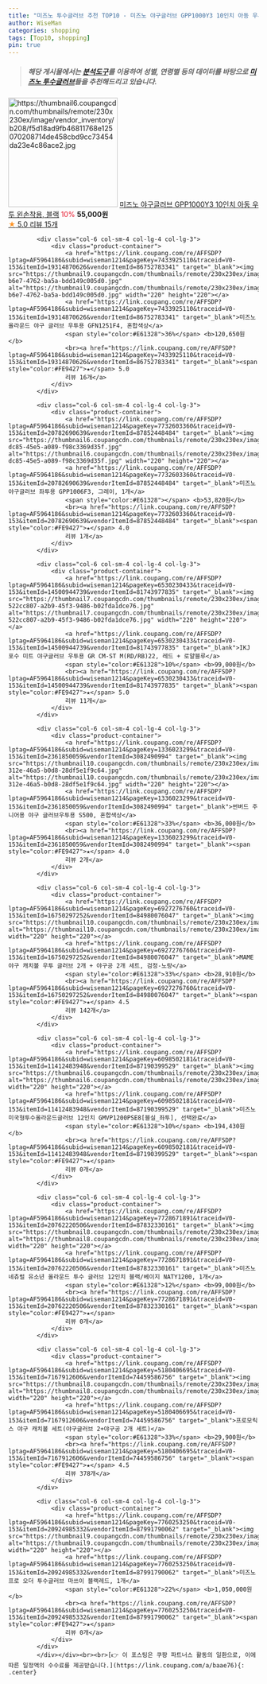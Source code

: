 ```yaml
---
title: "미즈노 투수글러브 추천 TOP10 - 미즈노 야구글러브 GPP1000Y3 10인치 아동 우투 왼손착용, 블랙"
author: WiseMan
categories: shopping
tags: [Top10, shopping]
pin: true
---
```


> ##### 해당 게시물에서는 [**분석도구**](https://itemscout.io/)를 이용하여 **성별**, **연령별** 등의 데이터를 바탕으로 [**미즈노 투수글러브**](https://link.coupang.com/a/baae76)들을 추천해드리고 있습니다.
<div class="container"><div class="row">
            <div class="col-6 col-sm-4 col-lg-4 col-lg-3">
                <div class="product-container">
                    <a href="https://link.coupang.com/re/AFFSDP?lptag=AF5964186&subid=wiseman1214&pageKey=7433925247&traceid=V0-153&itemId=19485031158&vendorItemId=87265577927" target="_blank"><img src="https://thumbnail6.coupangcdn.com/thumbnails/remote/230x230ex/image/vendor_inventory/b208/f5d18ad9fb46811768e125070208714de458cbd9cc73454da23e4c86ace2.jpg" alt="https://thumbnail6.coupangcdn.com/thumbnails/remote/230x230ex/image/vendor_inventory/b208/f5d18ad9fb46811768e125070208714de458cbd9cc73454da23e4c86ace2.jpg" width="220" height="220"></a>
                    <a href="https://link.coupang.com/re/AFFSDP?lptag=AF5964186&subid=wiseman1214&pageKey=7433925247&traceid=V0-153&itemId=19485031158&vendorItemId=87265577927" target="_blank">미즈노 야구글러브 GPP1000Y3 10인치 아동 우투 왼손착용, 블랙</a>
                    <span style="color:#E61328">10%</span> <b>55,000원</b>
                    <br><a href="https://link.coupang.com/re/AFFSDP?lptag=AF5964186&subid=wiseman1214&pageKey=7433925247&traceid=V0-153&itemId=19485031158&vendorItemId=87265577927" target="_blank"><span style="color:#FE9427">★</span> 5.0
                    리뷰 15개</a>
                </div>
            </div>
            
            <div class="col-6 col-sm-4 col-lg-4 col-lg-3">
                <div class="product-container">
                    <a href="https://link.coupang.com/re/AFFSDP?lptag=AF5964186&subid=wiseman1214&pageKey=7433925110&traceid=V0-153&itemId=19314870626&vendorItemId=86752783341" target="_blank"><img src="https://thumbnail9.coupangcdn.com/thumbnails/remote/230x230ex/image/retail/images/2023/08/01/15/0/306c2028-b6e7-4762-ba5a-bdd149c005d0.jpg" alt="https://thumbnail9.coupangcdn.com/thumbnails/remote/230x230ex/image/retail/images/2023/08/01/15/0/306c2028-b6e7-4762-ba5a-bdd149c005d0.jpg" width="220" height="220"></a>
                    <a href="https://link.coupang.com/re/AFFSDP?lptag=AF5964186&subid=wiseman1214&pageKey=7433925110&traceid=V0-153&itemId=19314870626&vendorItemId=86752783341" target="_blank">미즈노 올라운드 야구 글러브 우투용 GFN1251F4, 혼합색상</a>
                    <span style="color:#E61328">36%</span> <b>120,650원</b>
                    <br><a href="https://link.coupang.com/re/AFFSDP?lptag=AF5964186&subid=wiseman1214&pageKey=7433925110&traceid=V0-153&itemId=19314870626&vendorItemId=86752783341" target="_blank"><span style="color:#FE9427">★</span> 5.0
                    리뷰 16개</a>
                </div>
            </div>
            
            <div class="col-6 col-sm-4 col-lg-4 col-lg-3">
                <div class="product-container">
                    <a href="https://link.coupang.com/re/AFFSDP?lptag=AF5964186&subid=wiseman1214&pageKey=7732603360&traceid=V0-153&itemId=20782690639&vendorItemId=87852448484" target="_blank"><img src="https://thumbnail6.coupangcdn.com/thumbnails/remote/230x230ex/image/retail/images/2023/11/22/10/4/60f6eb12-dc85-45e5-a089-f98c3369d35f.jpg" alt="https://thumbnail6.coupangcdn.com/thumbnails/remote/230x230ex/image/retail/images/2023/11/22/10/4/60f6eb12-dc85-45e5-a089-f98c3369d35f.jpg" width="220" height="220"></a>
                    <a href="https://link.coupang.com/re/AFFSDP?lptag=AF5964186&subid=wiseman1214&pageKey=7732603360&traceid=V0-153&itemId=20782690639&vendorItemId=87852448484" target="_blank">미즈노 야구글러브 좌투용 GPP1006F3, 그레이, 1개</a>
                    <span style="color:#E61328"></span> <b>53,820원</b>
                    <br><a href="https://link.coupang.com/re/AFFSDP?lptag=AF5964186&subid=wiseman1214&pageKey=7732603360&traceid=V0-153&itemId=20782690639&vendorItemId=87852448484" target="_blank"><span style="color:#FE9427">★</span> 4.0
                    리뷰 1개</a>
                </div>
            </div>
            
            <div class="col-6 col-sm-4 col-lg-4 col-lg-3">
                <div class="product-container">
                    <a href="https://link.coupang.com/re/AFFSDP?lptag=AF5964186&subid=wiseman1214&pageKey=6530230433&traceid=V0-153&itemId=14500944739&vendorItemId=81743977835" target="_blank"><img src="https://thumbnail7.coupangcdn.com/thumbnails/remote/230x230ex/image/retail/images/1149182724661774-522cc807-a2b9-45f3-9486-b02fda1dce76.jpg" alt="https://thumbnail7.coupangcdn.com/thumbnails/remote/230x230ex/image/retail/images/1149182724661774-522cc807-a2b9-45f3-9486-b02fda1dce76.jpg" width="220" height="220"></a>
                    <a href="https://link.coupang.com/re/AFFSDP?lptag=AF5964186&subid=wiseman1214&pageKey=6530230433&traceid=V0-153&itemId=14500944739&vendorItemId=81743977835" target="_blank">IKJ 포수 미트 야구글러브 우투용 GR CM-ST M(RD/RB)22, 레드 + 로얄블루</a>
                    <span style="color:#E61328">10%</span> <b>99,000원</b>
                    <br><a href="https://link.coupang.com/re/AFFSDP?lptag=AF5964186&subid=wiseman1214&pageKey=6530230433&traceid=V0-153&itemId=14500944739&vendorItemId=81743977835" target="_blank"><span style="color:#FE9427">★</span> 5.0
                    리뷰 11개</a>
                </div>
            </div>
            
            <div class="col-6 col-sm-4 col-lg-4 col-lg-3">
                <div class="product-container">
                    <a href="https://link.coupang.com/re/AFFSDP?lptag=AF5964186&subid=wiseman1214&pageKey=1336023299&traceid=V0-153&itemId=2361850059&vendorItemId=3082490994" target="_blank"><img src="https://thumbnail10.coupangcdn.com/thumbnails/remote/230x230ex/image/vendor_inventory/images/2017/05/17/17/6/5cad9bba-312e-46a5-b0d8-28df5e1f9c64.jpg" alt="https://thumbnail10.coupangcdn.com/thumbnails/remote/230x230ex/image/vendor_inventory/images/2017/05/17/17/6/5cad9bba-312e-46a5-b0d8-28df5e1f9c64.jpg" width="220" height="220"></a>
                    <a href="https://link.coupang.com/re/AFFSDP?lptag=AF5964186&subid=wiseman1214&pageKey=1336023299&traceid=V0-153&itemId=2361850059&vendorItemId=3082490994" target="_blank">썬버드 주니어용 야구 글러브우투용 S500, 혼합색상</a>
                    <span style="color:#E61328">33%</span> <b>36,000원</b>
                    <br><a href="https://link.coupang.com/re/AFFSDP?lptag=AF5964186&subid=wiseman1214&pageKey=1336023299&traceid=V0-153&itemId=2361850059&vendorItemId=3082490994" target="_blank"><span style="color:#FE9427">★</span> 4.0
                    리뷰 2개</a>
                </div>
            </div>
            
            <div class="col-6 col-sm-4 col-lg-4 col-lg-3">
                <div class="product-container">
                    <a href="https://link.coupang.com/re/AFFSDP?lptag=AF5964186&subid=wiseman1214&pageKey=6927276760&traceid=V0-153&itemId=16750297252&vendorItemId=84980076047" target="_blank"><img src="https://thumbnail10.coupangcdn.com/thumbnails/remote/230x230ex/image/vendor_inventory/e676/4f9bc44416054f22b7fcc8cb31bfdb511083727bac18f163cacf644124ed.jpg" alt="https://thumbnail10.coupangcdn.com/thumbnails/remote/230x230ex/image/vendor_inventory/e676/4f9bc44416054f22b7fcc8cb31bfdb511083727bac18f163cacf644124ed.jpg" width="220" height="220"></a>
                    <a href="https://link.coupang.com/re/AFFSDP?lptag=AF5964186&subid=wiseman1214&pageKey=6927276760&traceid=V0-153&itemId=16750297252&vendorItemId=84980076047" target="_blank">MAME 야구 캐치볼 우투 글러브 2개 + 야구공 2개 세트, 검정-노랑</a>
                    <span style="color:#E61328">33%</span> <b>28,910원</b>
                    <br><a href="https://link.coupang.com/re/AFFSDP?lptag=AF5964186&subid=wiseman1214&pageKey=6927276760&traceid=V0-153&itemId=16750297252&vendorItemId=84980076047" target="_blank"><span style="color:#FE9427">★</span> 4.5
                    리뷰 142개</a>
                </div>
            </div>
            
            <div class="col-6 col-sm-4 col-lg-4 col-lg-3">
                <div class="product-container">
                    <a href="https://link.coupang.com/re/AFFSDP?lptag=AF5964186&subid=wiseman1214&pageKey=6098502181&traceid=V0-153&itemId=11412483948&vendorItemId=87190399529" target="_blank"><img src="https://thumbnail6.coupangcdn.com/thumbnails/remote/230x230ex/image/vendor_inventory/1167/535cb03bdf2eb7fa5dff186464938a24d4a131673d610608d10c65b46f5a.jpg" alt="https://thumbnail6.coupangcdn.com/thumbnails/remote/230x230ex/image/vendor_inventory/1167/535cb03bdf2eb7fa5dff186464938a24d4a131673d610608d10c65b46f5a.jpg" width="220" height="220"></a>
                    <a href="https://link.coupang.com/re/AFFSDP?lptag=AF5964186&subid=wiseman1214&pageKey=6098502181&traceid=V0-153&itemId=11412483948&vendorItemId=87190399529" target="_blank">미즈노 미국형투수올라운드글러브 12인치 GMVP1200PSE8[블실_좌투], 선택완료</a>
                    <span style="color:#E61328">10%</span> <b>194,430원</b>
                    <br><a href="https://link.coupang.com/re/AFFSDP?lptag=AF5964186&subid=wiseman1214&pageKey=6098502181&traceid=V0-153&itemId=11412483948&vendorItemId=87190399529" target="_blank"><span style="color:#FE9427">★</span> 
                    리뷰 0개</a>
                </div>
            </div>
            
            <div class="col-6 col-sm-4 col-lg-4 col-lg-3">
                <div class="product-container">
                    <a href="https://link.coupang.com/re/AFFSDP?lptag=AF5964186&subid=wiseman1214&pageKey=7728671891&traceid=V0-153&itemId=20762220506&vendorItemId=87832330161" target="_blank"><img src="https://thumbnail8.coupangcdn.com/thumbnails/remote/230x230ex/image/vendor_inventory/04b7/ec42c9ec5e5c9472e183e0f9d1f290481163694d674de59845cd9226223e.jpeg" alt="https://thumbnail8.coupangcdn.com/thumbnails/remote/230x230ex/image/vendor_inventory/04b7/ec42c9ec5e5c9472e183e0f9d1f290481163694d674de59845cd9226223e.jpeg" width="220" height="220"></a>
                    <a href="https://link.coupang.com/re/AFFSDP?lptag=AF5964186&subid=wiseman1214&pageKey=7728671891&traceid=V0-153&itemId=20762220506&vendorItemId=87832330161" target="_blank">미즈노 네츄럴 유소년 올라운드 투수 글러브 12인치 블랙/베이지 NATY1200, 1개</a>
                    <span style="color:#E61328">12%</span> <b>99,000원</b>
                    <br><a href="https://link.coupang.com/re/AFFSDP?lptag=AF5964186&subid=wiseman1214&pageKey=7728671891&traceid=V0-153&itemId=20762220506&vendorItemId=87832330161" target="_blank"><span style="color:#FE9427">★</span> 
                    리뷰 0개</a>
                </div>
            </div>
            
            <div class="col-6 col-sm-4 col-lg-4 col-lg-3">
                <div class="product-container">
                    <a href="https://link.coupang.com/re/AFFSDP?lptag=AF5964186&subid=wiseman1214&pageKey=5180406695&traceid=V0-153&itemId=7167912606&vendorItemId=74459586756" target="_blank"><img src="https://thumbnail8.coupangcdn.com/thumbnails/remote/230x230ex/image/vendor_inventory/cb0a/50e860e042c71dc4cf53fcb6e5eb25ebd6ba52f08f418ce3e9fa573eabe3.jpg" alt="https://thumbnail8.coupangcdn.com/thumbnails/remote/230x230ex/image/vendor_inventory/cb0a/50e860e042c71dc4cf53fcb6e5eb25ebd6ba52f08f418ce3e9fa573eabe3.jpg" width="220" height="220"></a>
                    <a href="https://link.coupang.com/re/AFFSDP?lptag=AF5964186&subid=wiseman1214&pageKey=5180406695&traceid=V0-153&itemId=7167912606&vendorItemId=74459586756" target="_blank">프로모릭스 야구 캐치볼 세트(야구글러브 2+야구공 2개 세트)</a>
                    <span style="color:#E61328">33%</span> <b>29,900원</b>
                    <br><a href="https://link.coupang.com/re/AFFSDP?lptag=AF5964186&subid=wiseman1214&pageKey=5180406695&traceid=V0-153&itemId=7167912606&vendorItemId=74459586756" target="_blank"><span style="color:#FE9427">★</span> 4.5
                    리뷰 378개</a>
                </div>
            </div>
            
            <div class="col-6 col-sm-4 col-lg-4 col-lg-3">
                <div class="product-container">
                    <a href="https://link.coupang.com/re/AFFSDP?lptag=AF5964186&subid=wiseman1214&pageKey=7760253250&traceid=V0-153&itemId=20924985332&vendorItemId=87991790062" target="_blank"><img src="https://thumbnail9.coupangcdn.com/thumbnails/remote/230x230ex/image/vendor_inventory/f2d4/7d086b2161b6e1878dfeae9f194179b2c228b0763d848e5d829733853971.jpg" alt="https://thumbnail9.coupangcdn.com/thumbnails/remote/230x230ex/image/vendor_inventory/f2d4/7d086b2161b6e1878dfeae9f194179b2c228b0763d848e5d829733853971.jpg" width="220" height="220"></a>
                    <a href="https://link.coupang.com/re/AFFSDP?lptag=AF5964186&subid=wiseman1214&pageKey=7760253250&traceid=V0-153&itemId=20924985332&vendorItemId=87991790062" target="_blank">미즈노프로 오더 투수글러브 마쓰이 블랙레드, 1개</a>
                    <span style="color:#E61328">22%</span> <b>1,050,000원</b>
                    <br><a href="https://link.coupang.com/re/AFFSDP?lptag=AF5964186&subid=wiseman1214&pageKey=7760253250&traceid=V0-153&itemId=20924985332&vendorItemId=87991790062" target="_blank"><span style="color:#FE9427">★</span> 
                    리뷰 0개</a>
                </div>
            </div>
            </div></div><br><br>[👉 이 포스팅은 쿠팡 파트너스 활동의 일환으로, 이에 따른 일정액의 수수료를 제공받습니다.](https://link.coupang.com/a/baae76){: .center}
